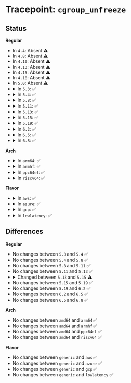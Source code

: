 # Tracepoint: <code>cgroup_unfreeze</code>

## Status
<b>Regular</b>
<ul>
<li>
In <code>4.4</code>: Absent ⚠️
</li>
<li>
In <code>4.8</code>: Absent ⚠️
</li>
<li>
In <code>4.10</code>: Absent ⚠️
</li>
<li>
In <code>4.13</code>: Absent ⚠️
</li>
<li>
In <code>4.15</code>: Absent ⚠️
</li>
<li>
In <code>4.18</code>: Absent ⚠️
</li>
<li>
In <code>5.0</code>: Absent ⚠️
</li>
<li>
<details>
<summary>In <code>5.3</code>: ✅</summary>

Event:

```c
struct trace_event_raw_cgroup {
    struct trace_entry ent;
    int root;
    int id;
    int level;
    u32 __data_loc_path;
    char __data[0];
};
```
Function:

```c
void trace_event_raw_event_cgroup(void *__data, struct cgroup *cgrp, const char *path);
```
</details>
</li>
<li>
<details>
<summary>In <code>5.4</code>: ✅</summary>

Event:

```c
struct trace_event_raw_cgroup {
    struct trace_entry ent;
    int root;
    int id;
    int level;
    u32 __data_loc_path;
    char __data[0];
};
```
Function:

```c
void trace_event_raw_event_cgroup(void *__data, struct cgroup *cgrp, const char *path);
```
</details>
</li>
<li>
<details>
<summary>In <code>5.8</code>: ✅</summary>

Event:

```c
struct trace_event_raw_cgroup {
    struct trace_entry ent;
    int root;
    int id;
    int level;
    u32 __data_loc_path;
    char __data[0];
};
```
Function:

```c
void trace_event_raw_event_cgroup(void *__data, struct cgroup *cgrp, const char *path);
```
</details>
</li>
<li>
<details>
<summary>In <code>5.11</code>: ✅</summary>

Event:

```c
struct trace_event_raw_cgroup {
    struct trace_entry ent;
    int root;
    int id;
    int level;
    u32 __data_loc_path;
    char __data[0];
};
```
Function:

```c
void trace_event_raw_event_cgroup(void *__data, struct cgroup *cgrp, const char *path);
```
</details>
</li>
<li>
<details>
<summary>In <code>5.13</code>: ✅</summary>

Event:

```c
struct trace_event_raw_cgroup {
    struct trace_entry ent;
    int root;
    int id;
    int level;
    u32 __data_loc_path;
    char __data[0];
};
```
Function:

```c
void trace_event_raw_event_cgroup(void *__data, struct cgroup *cgrp, const char *path);
```
</details>
</li>
<li>
<details>
<summary>In <code>5.15</code>: ✅</summary>

Event:

```c
struct trace_event_raw_cgroup {
    struct trace_entry ent;
    int root;
    int level;
    u64 id;
    u32 __data_loc_path;
    char __data[0];
};
```
Function:

```c
void trace_event_raw_event_cgroup(void *__data, struct cgroup *cgrp, const char *path);
```
</details>
</li>
<li>
<details>
<summary>In <code>5.19</code>: ✅</summary>

Event:

```c
struct trace_event_raw_cgroup {
    struct trace_entry ent;
    int root;
    int level;
    u64 id;
    u32 __data_loc_path;
    char __data[0];
};
```
Function:

```c
void trace_event_raw_event_cgroup(void *__data, struct cgroup *cgrp, const char *path);
```
</details>
</li>
<li>
<details>
<summary>In <code>6.2</code>: ✅</summary>

Event:

```c
struct trace_event_raw_cgroup {
    struct trace_entry ent;
    int root;
    int level;
    u64 id;
    u32 __data_loc_path;
    char __data[0];
};
```
Function:

```c
void trace_event_raw_event_cgroup(void *__data, struct cgroup *cgrp, const char *path);
```
</details>
</li>
<li>
<details>
<summary>In <code>6.5</code>: ✅</summary>

Event:

```c
struct trace_event_raw_cgroup {
    struct trace_entry ent;
    int root;
    int level;
    u64 id;
    u32 __data_loc_path;
    char __data[0];
};
```
Function:

```c
void trace_event_raw_event_cgroup(void *__data, struct cgroup *cgrp, const char *path);
```
</details>
</li>
<li>
<details>
<summary>In <code>6.8</code>: ✅</summary>

Event:

```c
struct trace_event_raw_cgroup {
    struct trace_entry ent;
    int root;
    int level;
    u64 id;
    u32 __data_loc_path;
    char __data[0];
};
```
Function:

```c
void trace_event_raw_event_cgroup(void *__data, struct cgroup *cgrp, const char *path);
```
</details>
</li>
</ul>
<b>Arch</b>
<ul>
<li>
<details>
<summary>In <code>arm64</code>: ✅</summary>

Event:

```c
struct trace_event_raw_cgroup {
    struct trace_entry ent;
    int root;
    int id;
    int level;
    u32 __data_loc_path;
    char __data[0];
};
```
Function:

```c
void trace_event_raw_event_cgroup(void *__data, struct cgroup *cgrp, const char *path);
```
</details>
</li>
<li>
<details>
<summary>In <code>armhf</code>: ✅</summary>

Event:

```c
struct trace_event_raw_cgroup {
    struct trace_entry ent;
    int root;
    int id;
    int level;
    u32 __data_loc_path;
    char __data[0];
};
```
Function:

```c
void trace_event_raw_event_cgroup(void *__data, struct cgroup *cgrp, const char *path);
```
</details>
</li>
<li>
<details>
<summary>In <code>ppc64el</code>: ✅</summary>

Event:

```c
struct trace_event_raw_cgroup {
    struct trace_entry ent;
    int root;
    int id;
    int level;
    u32 __data_loc_path;
    char __data[0];
};
```
Function:

```c
void trace_event_raw_event_cgroup(void *__data, struct cgroup *cgrp, const char *path);
```
</details>
</li>
<li>
<details>
<summary>In <code>riscv64</code>: ✅</summary>

Event:

```c
struct trace_event_raw_cgroup {
    struct trace_entry ent;
    int root;
    int id;
    int level;
    u32 __data_loc_path;
    char __data[0];
};
```
Function:

```c
void trace_event_raw_event_cgroup(void *__data, struct cgroup *cgrp, const char *path);
```
</details>
</li>
</ul>
<b>Flavor</b>
<ul>
<li>
<details>
<summary>In <code>aws</code>: ✅</summary>

Event:

```c
struct trace_event_raw_cgroup {
    struct trace_entry ent;
    int root;
    int id;
    int level;
    u32 __data_loc_path;
    char __data[0];
};
```
Function:

```c
void trace_event_raw_event_cgroup(void *__data, struct cgroup *cgrp, const char *path);
```
</details>
</li>
<li>
<details>
<summary>In <code>azure</code>: ✅</summary>

Event:

```c
struct trace_event_raw_cgroup {
    struct trace_entry ent;
    int root;
    int id;
    int level;
    u32 __data_loc_path;
    char __data[0];
};
```
Function:

```c
void trace_event_raw_event_cgroup(void *__data, struct cgroup *cgrp, const char *path);
```
</details>
</li>
<li>
<details>
<summary>In <code>gcp</code>: ✅</summary>

Event:

```c
struct trace_event_raw_cgroup {
    struct trace_entry ent;
    int root;
    int id;
    int level;
    u32 __data_loc_path;
    char __data[0];
};
```
Function:

```c
void trace_event_raw_event_cgroup(void *__data, struct cgroup *cgrp, const char *path);
```
</details>
</li>
<li>
<details>
<summary>In <code>lowlatency</code>: ✅</summary>

Event:

```c
struct trace_event_raw_cgroup {
    struct trace_entry ent;
    int root;
    int id;
    int level;
    u32 __data_loc_path;
    char __data[0];
};
```
Function:

```c
void trace_event_raw_event_cgroup(void *__data, struct cgroup *cgrp, const char *path);
```
</details>
</li>
</ul>

## Differences
<b>Regular</b>
<ul>
<li>
No changes between <code>5.3</code> and <code>5.4</code> ✅
</li>
<li>
No changes between <code>5.4</code> and <code>5.8</code> ✅
</li>
<li>
No changes between <code>5.8</code> and <code>5.11</code> ✅
</li>
<li>
No changes between <code>5.11</code> and <code>5.13</code> ✅
</li>
<li>
<details>
<summary>Changed between <code>5.13</code> and <code>5.15</code> ⚠️</summary>
<ul>
<li>
<b>Event changed. </b>
</li>
<li>
<b>Field type changed. </b>
<code>int id</code> ➡️ <code>u64 id</code>
</li>
</ul>
</details>
</li>
<li>
No changes between <code>5.15</code> and <code>5.19</code> ✅
</li>
<li>
No changes between <code>5.19</code> and <code>6.2</code> ✅
</li>
<li>
No changes between <code>6.2</code> and <code>6.5</code> ✅
</li>
<li>
No changes between <code>6.5</code> and <code>6.8</code> ✅
</li>
</ul>
<b>Arch</b>
<ul>
<li>
No changes between <code>amd64</code> and <code>arm64</code> ✅
</li>
<li>
No changes between <code>amd64</code> and <code>armhf</code> ✅
</li>
<li>
No changes between <code>amd64</code> and <code>ppc64el</code> ✅
</li>
<li>
No changes between <code>amd64</code> and <code>riscv64</code> ✅
</li>
</ul>
<b>Flavor</b>
<ul>
<li>
No changes between <code>generic</code> and <code>aws</code> ✅
</li>
<li>
No changes between <code>generic</code> and <code>azure</code> ✅
</li>
<li>
No changes between <code>generic</code> and <code>gcp</code> ✅
</li>
<li>
No changes between <code>generic</code> and <code>lowlatency</code> ✅
</li>
</ul>
